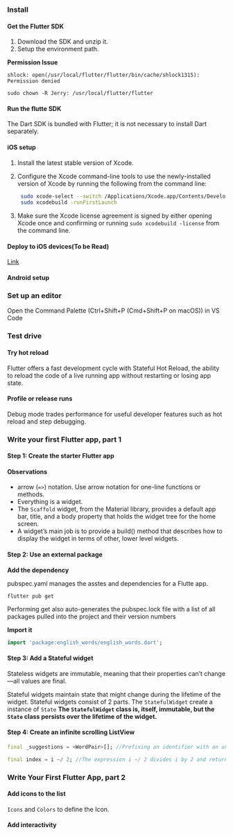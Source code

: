 ### Install

#### Get the Flutter SDK

1. Download the SDK and unzip it. 
2. Setup the environment path.

__Permission Issue__

`shlock: open(/usr/local/flutter/flutter/bin/cache/shlock1315): Permission denied`

`sudo chown -R Jerry: /usr/local/flutter/flutter`

#### Run the flutte SDK

The Dart SDK is bundled with Flutter; it is not necessary to install Dart separately. 

#### iOS setup

1. Install the latest stable version of Xcode.

2. Configure the Xcode command-line tools to use the newly-installed version of Xcode by running the following from the command line:

   ```bash
    sudo xcode-select --switch /Applications/Xcode.app/Contents/Developer
    sudo xcodebuild -runFirstLaunch
   ```

3. Make sure the Xcode license agreement is signed by either opening Xcode once and confirming or running `sudo xcodebuild -license` from the command line.

#### Deploy to iOS devices(To be Read)

[Link](https://flutter.dev/docs/get-started/install/macos#deploy-to-ios-devices)

####  Android setup

### Set up an editor

Open the Command Palette (Ctrl+Shift+P (Cmd+Shift+P on macOS)) in VS Code

### Test drive

#### Try hot reload

Flutter offers a fast development cycle with Stateful Hot Reload, the ability to reload the code of a live running app without restarting or losing app state.

#### Profile or release runs

Debug mode trades performance for useful developer features such as hot reload and step debugging.

### Write your first Flutter app, part 1

####  Step 1: Create the starter Flutter app

#### Observations

- arrow (`=>`) notation. Use arrow notation for one-line functions or methods.
- Everything is a widget.
- The `Scaffold` widget, from the Material library, provides a default app bar, title, and a body property that holds the widget tree for the home screen.
- A widget’s main job is to provide a build() method that describes how to display the widget in terms of other, lower level widgets.

#### Step 2: Use an external package

__Add the dependency__

pubspec.yaml manages the asstes and dependencies for a Flutte app.

```shell
flutter pub get
```

Performing  get also auto-generates the pubspec.lock file with a list of all packages pulled into the project and their version numbers

__Import it__

```dart
import 'package:english_words/english_words.dart';
```

#### Step 3: Add a Stateful widget

Stateless widgets are immutable, meaning that their properties can’t change—all values are final.

Stateful widgets maintain state that might change during the lifetime of the widget. Stateful widgets consist of 2 parts. The `StatefulWidget` create a instance of `State` __The `StatefulWidget` class is, itself, immutable, but the `State` class persists over the lifetime of the widget.__

####  Step 4: Create an infinite scrolling ListView

```dart
final _suggestions = <WordPair>[]; //Prefixing an identifier with an underscore enforces privacy in the Dart language.
```

```dart
final index = i ~/ 2; //The expression i ~/ 2 divides i by 2 and returns an integer result. 
```

### Write Your First Flutter App, part 2

#### Add icons to the list

`Icons` and `Colors` to define the Icon.

#### Add interactivity



